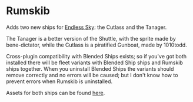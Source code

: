 # Rumskib

Adds two new ships for [Endless Sky](https://github.com/endless-sky/endless-sky): the Cutlass and the Tanager.

The Tanager is a better version of the Shuttle, with the sprite made by bene-dictator, while the Cutlass is a piratified Gunboat, made by 1010todd.

Cross-plugin compatibility with Blended Ships exists; so if you've got both installed there will be fleet variants with Blended Ship ships and Rumskib ships together.
When you uninstall Blended Ships the variants should remove correctly and no errors will be caused; but I don't know how to prevent errors when Rumskib is uninstalled.

Assets for both ships can be found [here](https://github.com/TheGiraffe3/new-ship-assets).
